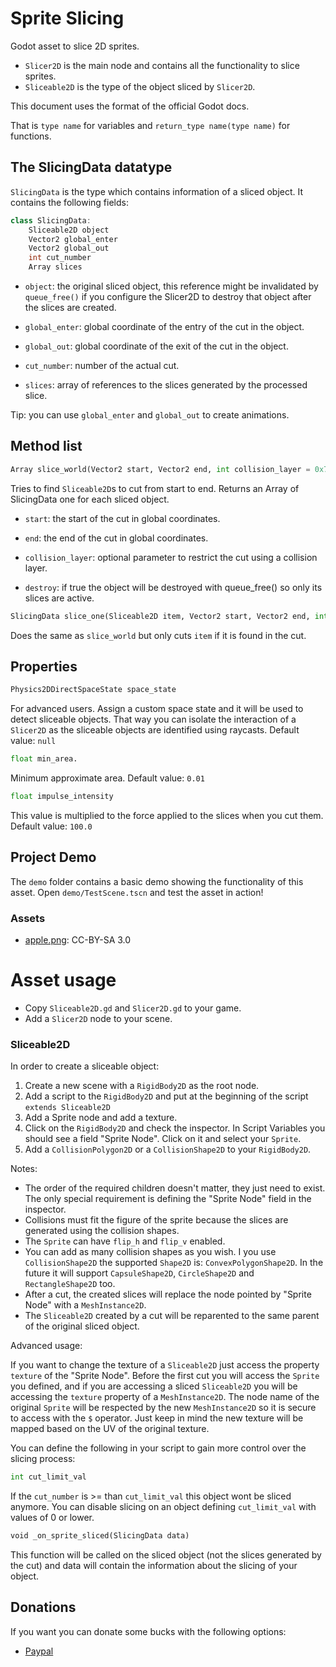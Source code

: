 # Sprite Slicing

Godot asset to slice 2D sprites.

- `Slicer2D` is the main node and contains all the functionality to slice sprites.
- `Sliceable2D` is the type of the object sliced by `Slicer2D`.

This document uses the format of the official Godot docs.

That is `type name` for variables and `return_type name(type name)` for functions.

## The SlicingData datatype

`SlicingData` is the type which contains information of a sliced object.
It contains the following fields:

```cpp
class SlicingData:
	Sliceable2D object
	Vector2 global_enter
	Vector2 global_out
	int cut_number
	Array slices
```

- `object`: the original sliced object, this reference might be invalidated by `queue_free()` if you configure the Slicer2D to destroy that object after the slices are created.

- `global_enter`: global coordinate of the entry of the cut in the object.

- `global_out`: global coordinate of the exit of the cut in the object.

- `cut_number`: number of the actual cut.

- `slices`: array of references to the slices generated by the processed slice.

Tip: you can use `global_enter` and `global_out` to create animations.

## Method list
```python
Array slice_world(Vector2 start, Vector2 end, int collision_layer = 0x7FFFFFFF, bool destroy = true)
```
Tries to find `Sliceable2D`s to cut from start to end. Returns an Array of SlicingData one for each sliced object.

- `start`: the start of the cut in global coordinates.

- `end`: the end of the cut in global coordinates.

- `collision_layer`: optional parameter to restrict the cut using a collision layer.

- `destroy`: if true the object will be destroyed with queue_free() so only its slices are active.

```python
SlicingData slice_one(Sliceable2D item, Vector2 start, Vector2 end, int collision_layer = 0x7FFFFFFF, bool destroy = true)
```
Does the same as `slice_world` but only cuts `item` if it is found in the cut.


## Properties

```python
Physics2DDirectSpaceState space_state
```
For advanced users. Assign a custom space state and it will be used to detect sliceable objects. That way you can isolate the interaction of a `Slicer2D` as the sliceable objects are identified using raycasts. Default value: `null`

```python
float min_area.
```
Minimum approximate area. Default value: `0.01`

```python
float impulse_intensity
```
This value is multiplied to the force applied to the slices when you cut them. Default value: `100.0`


## Project Demo

The `demo` folder contains a basic demo showing the functionality of this asset.
Open `demo/TestScene.tscn` and test the asset in action!

### Assets
- [apple.png](https://opengameart.org/content/fruit-graphics-from-caveexpress): CC-BY-SA 3.0


# Asset usage

- Copy `Sliceable2D.gd` and `Slicer2D.gd` to your game.
- Add a `Slicer2D` node to your scene.

### Sliceable2D

In order to create a sliceable object:
1. Create a new scene with a `RigidBody2D` as the root node.
2. Add a script to the `RigidBody2D` and put at the beginning of the script `extends Sliceable2D`
3. Add a Sprite node and add a texture.
4. Click on the `RigidBody2D` and check the inspector. In Script Variables you should see a field "Sprite Node". Click on it and select your `Sprite`.
5. Add a `CollisionPolygon2D` or a `CollisionShape2D` to your `RigidBody2D`.

Notes:
- The order of the required children doesn't matter, they just need to exist. The only special requirement is defining the "Sprite Node" field in the inspector.
- Collisions must fit the figure of the sprite because the slices are generated using the
collision shapes.
- The `Sprite` can have `flip_h` and `flip_v` enabled.
- You can add as many collision shapes as you wish. I you use `CollisionShape2D` the supported `Shape2D` is: `ConvexPolygonShape2D`. In the future it will support `CapsuleShape2D`, `CircleShape2D` and `RectangleShape2D` too.
- After a cut, the created slices will replace the node pointed by "Sprite Node" with a `MeshInstance2D`.
- The `Sliceable2D` created by a cut will be reparented to the same parent of the original
sliced object.

Advanced usage:

If you want to change the texture of a `Sliceable2D` just access the property `texture` of the "Sprite Node". Before the first cut you will access the `Sprite` you defined, and if you are accessing a sliced `Sliceable2D` you will be accessing the `texture` property of a `MeshInstance2D`. The node name of the original `Sprite` will be respected by the new `MeshInstance2D` so it is secure to access with the `$` operator. Just keep in mind the new texture will be mapped based on the UV of the original texture.

You can define the following in your script to gain more control over the slicing process:
```python
int cut_limit_val
```
If the `cut_number` is >= than `cut_limit_val` this object wont be sliced anymore.
You can disable slicing on an object defining `cut_limit_val` with values of 0 or lower.

```python
void _on_sprite_sliced(SlicingData data)
```
This function will be called on the sliced object (not the slices generated by the cut) and data will contain the information about the slicing of your object.


## Donations
If you want you can donate some bucks with the following options: 
- [Paypal](https://www.paypal.me/lupoDharkael)
